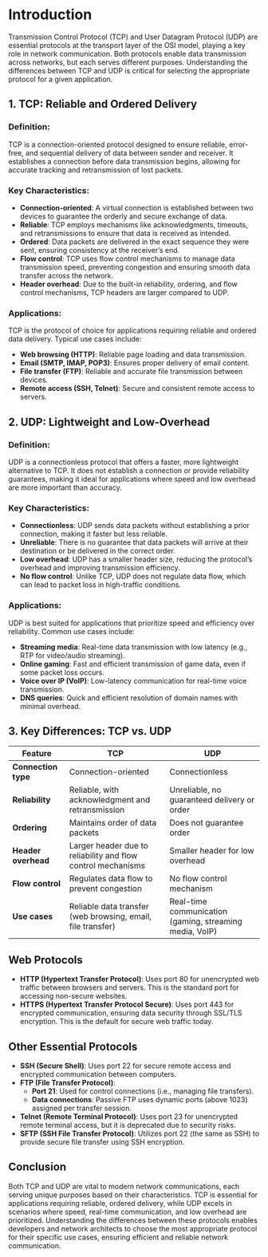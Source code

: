 # Introduction

Transmission Control Protocol (TCP) and User Datagram Protocol (UDP) are essential protocols at the transport layer of the OSI model, playing a key role in network communication. Both protocols enable data transmission across networks, but each serves different purposes. Understanding the differences between TCP and UDP is critical for selecting the appropriate protocol for a given application.

## 1. TCP: Reliable and Ordered Delivery

### Definition:
TCP is a connection-oriented protocol designed to ensure reliable, error-free, and sequential delivery of data between sender and receiver. It establishes a connection before data transmission begins, allowing for accurate tracking and retransmission of lost packets.

### Key Characteristics:
- **Connection-oriented**: A virtual connection is established between two devices to guarantee the orderly and secure exchange of data.
- **Reliable**: TCP employs mechanisms like acknowledgments, timeouts, and retransmissions to ensure that data is received as intended.
- **Ordered**: Data packets are delivered in the exact sequence they were sent, ensuring consistency at the receiver’s end.
- **Flow control**: TCP uses flow control mechanisms to manage data transmission speed, preventing congestion and ensuring smooth data transfer across the network.
- **Header overhead**: Due to the built-in reliability, ordering, and flow control mechanisms, TCP headers are larger compared to UDP.

### Applications:
TCP is the protocol of choice for applications requiring reliable and ordered data delivery. Typical use cases include:
- **Web browsing (HTTP)**: Reliable page loading and data transmission.
- **Email (SMTP, IMAP, POP3)**: Ensures proper delivery of email content.
- **File transfer (FTP)**: Reliable and accurate file transmission between devices.
- **Remote access (SSH, Telnet)**: Secure and consistent remote access to servers.

## 2. UDP: Lightweight and Low-Overhead

### Definition:
UDP is a connectionless protocol that offers a faster, more lightweight alternative to TCP. It does not establish a connection or provide reliability guarantees, making it ideal for applications where speed and low overhead are more important than accuracy.

### Key Characteristics:
- **Connectionless**: UDP sends data packets without establishing a prior connection, making it faster but less reliable.
- **Unreliable**: There is no guarantee that data packets will arrive at their destination or be delivered in the correct order.
- **Low overhead**: UDP has a smaller header size, reducing the protocol’s overhead and improving transmission efficiency.
- **No flow control**: Unlike TCP, UDP does not regulate data flow, which can lead to packet loss in high-traffic conditions.

### Applications:
UDP is best suited for applications that prioritize speed and efficiency over reliability. Common use cases include:
- **Streaming media**: Real-time data transmission with low latency (e.g., RTP for video/audio streaming).
- **Online gaming**: Fast and efficient transmission of game data, even if some packet loss occurs.
- **Voice over IP (VoIP)**: Low-latency communication for real-time voice transmission.
- **DNS queries**: Quick and efficient resolution of domain names with minimal overhead.

## 3. Key Differences: TCP vs. UDP

| Feature              | TCP                                    | UDP                                  |
|----------------------|----------------------------------------|--------------------------------------|
| **Connection type**   | Connection-oriented                    | Connectionless                       |
| **Reliability**       | Reliable, with acknowledgment and retransmission | Unreliable, no guaranteed delivery or order |
| **Ordering**          | Maintains order of data packets        | Does not guarantee order             |
| **Header overhead**   | Larger header due to reliability and flow control mechanisms | Smaller header for low overhead      |
| **Flow control**      | Regulates data flow to prevent congestion | No flow control mechanism            |
| **Use cases**         | Reliable data transfer (web browsing, email, file transfer) | Real-time communication (gaming, streaming media, VoIP) |

## Web Protocols

- **HTTP (Hypertext Transfer Protocol)**: Uses port 80 for unencrypted web traffic between browsers and servers. This is the standard port for accessing non-secure websites.
- **HTTPS (Hypertext Transfer Protocol Secure)**: Uses port 443 for encrypted communication, ensuring data security through SSL/TLS encryption. This is the default for secure web traffic today.

## Other Essential Protocols

- **SSH (Secure Shell)**: Uses port 22 for secure remote access and encrypted communication between computers.
- **FTP (File Transfer Protocol)**: 
  - **Port 21**: Used for control connections (i.e., managing file transfers).
  - **Data connections**: Passive FTP uses dynamic ports (above 1023) assigned per transfer session.
- **Telnet (Remote Terminal Protocol)**: Uses port 23 for unencrypted remote terminal access, but it is deprecated due to security risks.
- **SFTP (SSH File Transfer Protocol)**: Utilizes port 22 (the same as SSH) to provide secure file transfer using SSH encryption.

## Conclusion

Both TCP and UDP are vital to modern network communications, each serving unique purposes based on their characteristics. TCP is essential for applications requiring reliable, ordered delivery, while UDP excels in scenarios where speed, real-time communication, and low overhead are prioritized. Understanding the differences between these protocols enables developers and network architects to choose the most appropriate protocol for their specific use cases, ensuring efficient and reliable network communication.
